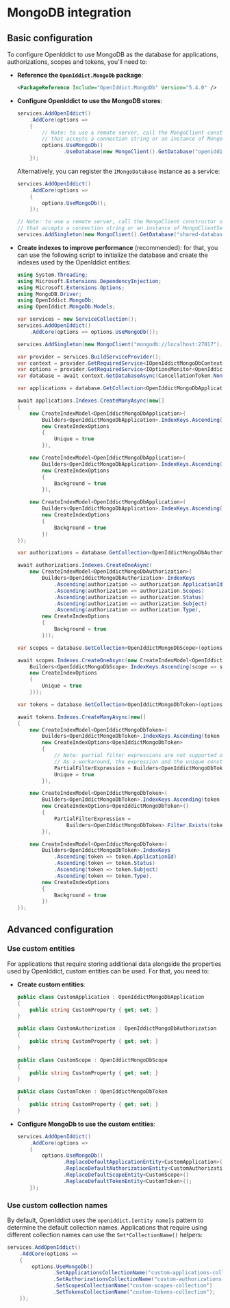# MongoDB integration

## Basic configuration

To configure OpenIddict to use MongoDB as the database for applications, authorizations, scopes and tokens, you'll need to:
  - **Reference the `OpenIddict.MongoDb` package**:

    ```xml
    <PackageReference Include="OpenIddict.MongoDb" Version="5.4.0" />
    ```

  - **Configure OpenIddict to use the MongoDB stores**:

    ```csharp
    services.AddOpenIddict()
        .AddCore(options =>
        {
            // Note: to use a remote server, call the MongoClient constructor overload
            // that accepts a connection string or an instance of MongoClientSettings.
            options.UseMongoDb()
                   .UseDatabase(new MongoClient().GetDatabase("openiddict"));
        });
    ```

    Alternatively, you can register the `IMongoDatabase` instance as a service:

    ```csharp
    services.AddOpenIddict()
        .AddCore(options =>
        {
            options.UseMongoDb();
        });

    // Note: to use a remote server, call the MongoClient constructor overload
    // that accepts a connection string or an instance of MongoClientSettings.
    services.AddSingleton(new MongoClient().GetDatabase("shared-database-instance"));
    ```

  - **Create indexes to improve performance** (recommended): for that, you can use the following script to
initialize the database and create the indexes used by the OpenIddict entities:

    ```csharp
    using System.Threading;
    using Microsoft.Extensions.DependencyInjection;
    using Microsoft.Extensions.Options;
    using MongoDB.Driver;
    using OpenIddict.MongoDb;
    using OpenIddict.MongoDb.Models;

    var services = new ServiceCollection();
    services.AddOpenIddict()
        .AddCore(options => options.UseMongoDb());

    services.AddSingleton(new MongoClient("mongodb://localhost:27017").GetDatabase("openiddict"));

    var provider = services.BuildServiceProvider();
    var context = provider.GetRequiredService<IOpenIddictMongoDbContext>();
    var options = provider.GetRequiredService<IOptionsMonitor<OpenIddictMongoDbOptions>>().CurrentValue;
    var database = await context.GetDatabaseAsync(CancellationToken.None);

    var applications = database.GetCollection<OpenIddictMongoDbApplication>(options.ApplicationsCollectionName);

    await applications.Indexes.CreateManyAsync(new[]
    {
        new CreateIndexModel<OpenIddictMongoDbApplication>(
            Builders<OpenIddictMongoDbApplication>.IndexKeys.Ascending(application => application.ClientId),
            new CreateIndexOptions
            {
                Unique = true
            }),

        new CreateIndexModel<OpenIddictMongoDbApplication>(
            Builders<OpenIddictMongoDbApplication>.IndexKeys.Ascending(application => application.PostLogoutRedirectUris),
            new CreateIndexOptions
            {
                Background = true
            }),

        new CreateIndexModel<OpenIddictMongoDbApplication>(
            Builders<OpenIddictMongoDbApplication>.IndexKeys.Ascending(application => application.RedirectUris),
            new CreateIndexOptions
            {
                Background = true
            })
    });

    var authorizations = database.GetCollection<OpenIddictMongoDbAuthorization>(options.AuthorizationsCollectionName);

    await authorizations.Indexes.CreateOneAsync(
        new CreateIndexModel<OpenIddictMongoDbAuthorization>(
            Builders<OpenIddictMongoDbAuthorization>.IndexKeys
                .Ascending(authorization => authorization.ApplicationId)
                .Ascending(authorization => authorization.Scopes)
                .Ascending(authorization => authorization.Status)
                .Ascending(authorization => authorization.Subject)
                .Ascending(authorization => authorization.Type),
            new CreateIndexOptions
            {
                Background = true
            }));

    var scopes = database.GetCollection<OpenIddictMongoDbScope>(options.ScopesCollectionName);

    await scopes.Indexes.CreateOneAsync(new CreateIndexModel<OpenIddictMongoDbScope>(
        Builders<OpenIddictMongoDbScope>.IndexKeys.Ascending(scope => scope.Name),
        new CreateIndexOptions
        {
            Unique = true
        }));

    var tokens = database.GetCollection<OpenIddictMongoDbToken>(options.TokensCollectionName);

    await tokens.Indexes.CreateManyAsync(new[]
    {
        new CreateIndexModel<OpenIddictMongoDbToken>(
            Builders<OpenIddictMongoDbToken>.IndexKeys.Ascending(token => token.ReferenceId),
            new CreateIndexOptions<OpenIddictMongoDbToken>
            {
                // Note: partial filter expressions are not supported on Azure Cosmos DB.
                // As a workaround, the expression and the unique constraint can be removed.
                PartialFilterExpression = Builders<OpenIddictMongoDbToken>.Filter.Exists(token => token.ReferenceId),
                Unique = true
            }),

        new CreateIndexModel<OpenIddictMongoDbToken>(
            Builders<OpenIddictMongoDbToken>.IndexKeys.Ascending(token => token.AuthorizationId),
            new CreateIndexOptions<OpenIddictMongoDbToken>()
            {
                PartialFilterExpression =
                    Builders<OpenIddictMongoDbToken>.Filter.Exists(token => token.AuthorizationId),
            }),

        new CreateIndexModel<OpenIddictMongoDbToken>(
            Builders<OpenIddictMongoDbToken>.IndexKeys
                .Ascending(token => token.ApplicationId)
                .Ascending(token => token.Status)
                .Ascending(token => token.Subject)
                .Ascending(token => token.Type),
            new CreateIndexOptions
            {
                Background = true
            })
    });
    ```

## Advanced configuration

### Use custom entities

For applications that require storing additional data alongside the properties used by OpenIddict, custom entities can be used. For that, you need to:
  - **Create custom entities**:

    ```csharp
    public class CustomApplication : OpenIddictMongoDbApplication
    {
        public string CustomProperty { get; set; }
    }

    public class CustomAuthorization : OpenIddictMongoDbAuthorization
    {
        public string CustomProperty { get; set; }
    }

    public class CustomScope : OpenIddictMongoDbScope
    {
        public string CustomProperty { get; set; }
    }

    public class CustomToken : OpenIddictMongoDbToken
    {
        public string CustomProperty { get; set; }
    }
    ```

  - **Configure MongoDb to use the custom entities**:

    ```csharp
    services.AddOpenIddict()
        .AddCore(options =>
        {
            options.UseMongoDb()
                   .ReplaceDefaultApplicationEntity<CustomApplication>()
                   .ReplaceDefaultAuthorizationEntity<CustomAuthorization>()
                   .ReplaceDefaultScopeEntity<CustomScope>()
                   .ReplaceDefaultTokenEntity<CustomToken>();
        });
    ```

### Use custom collection names

By default, OpenIddict uses the `openiddict.[entity name]s` pattern to determine the default collection names.
Applications that require using different collection names can use the `Set*CollectionName()` helpers:

```csharp
services.AddOpenIddict()
    .AddCore(options =>
    {
        options.UseMongoDb()
               .SetApplicationsCollectionName("custom-applications-collection")
               .SetAuthorizationsCollectionName("custom-authorizations-collection")
               .SetScopesCollectionName("custom-scopes-collection")
               .SetTokensCollectionName("custom-tokens-collection");
    });
```
